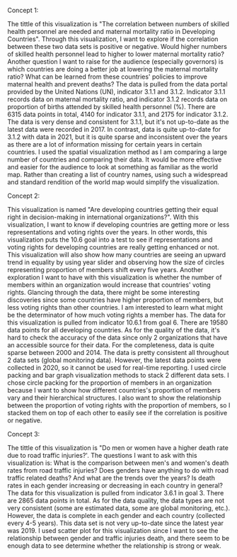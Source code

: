 
Concept 1: 


The tittle of this visualization is "The correlation between numbers of skilled health personnel are needed and maternal mortality ratio in Developing Countries". Through this visualization, I want to explore if the correlation between these two data sets is positive or negative. Would higher numbers of skilled health personnel lead to higher to lower maternal mortality ratio? Another question I want to raise for the audience (especially governors) is which countries are doing a better job at lowering the maternal mortality ratio? What can be learned from these countries' policies to improve maternal health and prevent deaths? The data is pulled from the data portal provided by the United Nations (UN), indicator 3.1.1 and 3.1.2. Indicator 3.1.1 records data on maternal mortality ratio, and indicator 3.1.2 records data on  proportion of births attended by skilled health personnel (%). There are 6315 data points in total, 4140 for indicator 3.1.1, and 2175 for indicator 3.1.2. The data is very dense and consistent for 3.1.1, but it's not up-to-date as the latest data were recorded in 2017. In contrast, data is quite up-to-date for 3.1.2 with data in 2021, but it is quite sparse and inconsistent over the years as there are a lot of information missing for certain years in certain countries. I used the spatial visualization method as I am comparing a large number of countries and comparing their data. It would be more effective and easier for the audience to look at something as familiar as the world map. Rather than creating a list of country names, using such a widespread and standard rendition of the world map would simplify the visualization.




Concept 2:


This visualization is named "Are developing countries getting their equal right in decision-making in international organizations?". With this visualization, I want to know if developing countries are getting more or less representations and voting rights over the years. In other words, this visualization puts the 10.6 goal into a test to see if representations and voting rights for developing countries are really getting enhanced or not. This visualization will also show how many countries are seeing an upward trend in equality by using year slider and observing how the size of circles representing proportion of members shift every five years. Another exploration I want to have with this visualization is whether the number of members within an organization would increase that countries' voting rights. Glancing through the data, there might be some interesting discoveries since some countries have higher proportion of members, but less voting rights than other countries. I am interested to learn what might be the determinator of how much voting rights a member has. The data for this visualization is pulled from indicator 10.6.1 from goal 6. There are 19580 data points for all developing countries. As for the quality of the data, it's hard to check the accuracy of the data since only 2 organizations that have an accessible source for their data. For the completeness, data is quite sparse between 2000 and 2014. The data is pretty consistent all throughout 2 data sets (global monitoring data). However, the latest data points were collected in 2020, so it cannot be used for real-time reporting. I used circle packing and bar graph visualization methods to stack 2 different data sets. I chose circle packing for the proportion of members in an organization because I want to show how different countries's proportion of members vary and their hierarchical structures. I also want to show the relationship between the proportion of voting rights with the proportion of members, so I stacked them on top of each other to easily see if the correlation is positive or negative. 



Concept 3:


The tittle of this visualization is "Do men or women have a higher death rate due to road traffic injuries?'. The questions I want to ask with this visualization is: What is the comparison between men's and women's death rates from road traffic injuries? Does genders have anything to do with road traffic related deaths? And what are the trends over the years? Is death rates in each gender increasing or decreasing in each country in general? The data for this visualization is pulled from indicator 3.6.1 in goal 3. There are 2865 data points in total. As for the data quality, the data types are not very consistent (some are estimated data, some are global monitoring, etc.). However, the data is complete in each gender and each country (collected every 4-5 years). This data set is not very up-to-date since the latest year was 2019. I used scatter plot for this visualization since I want to see the relationship between gender and traffic injuries death, and there seem to be enough data to see determine whether the relationship is strong or weak. 
